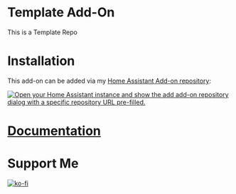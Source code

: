 # Template Add-On
This is a Template Repo
# Installation
This add-on can be added via my [Home Assistant Add-on repository](https://github.com/ikifar2012/ha-addons):

[![Open your Home Assistant instance and show the add add-on repository dialog with a specific repository URL pre-filled.](https://my.home-assistant.io/badges/supervisor_add_addon_repository.svg)](https://my.home-assistant.io/redirect/supervisor_add_addon_repository/?repository_url=https%3A%2F%2Fgithub.com%2Fikifar2012%2Fha-addons)

# [Documentation](/addon/DOCS.md)

# Support Me 
[![ko-fi](https://ko-fi.com/img/githubbutton_sm.svg)](https://ko-fi.com/mathesonsteplock)

[here]: https://www.home-assistant.io/hassio/installing_third_party_addons/